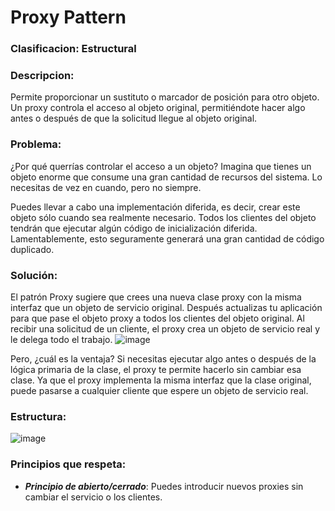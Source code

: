 # Proxy Pattern

### Clasificacion: Estructural

### Descripcion:
Permite proporcionar un sustituto o marcador de posición para otro objeto. Un proxy controla el acceso al objeto original, permitiéndote hacer algo antes o después de que la solicitud llegue al objeto original.

### Problema:
¿Por qué querrías controlar el acceso a un objeto? Imagina que tienes un objeto enorme que consume una gran cantidad de recursos del sistema. Lo necesitas de vez en cuando, pero no siempre.

Puedes llevar a cabo una implementación diferida, es decir, crear este objeto sólo cuando sea realmente necesario. Todos los clientes del objeto tendrán que ejecutar algún código de inicialización diferida. Lamentablemente, esto seguramente generará una gran cantidad de código duplicado.

### Solución:
El patrón Proxy sugiere que crees una nueva clase proxy con la misma interfaz que un objeto de servicio original. Después actualizas tu aplicación para que pase el objeto proxy a todos los clientes del objeto original. Al recibir una solicitud de un cliente, el proxy crea un objeto de servicio real y le delega todo el trabajo.
![image](https://user-images.githubusercontent.com/86437352/223518126-48782548-e3ae-4022-9f04-ac7505ef798d.png)

Pero, ¿cuál es la ventaja? Si necesitas ejecutar algo antes o después de la lógica primaria de la clase, el proxy te permite hacerlo sin cambiar esa clase. Ya que el proxy implementa la misma interfaz que la clase original, puede pasarse a cualquier cliente que espere un objeto de servicio real.

### Estructura:
![image](https://user-images.githubusercontent.com/86437352/223518716-7f50a54b-c996-4ef2-aa10-3d25a5200bea.png)

### Principios que respeta:
- ***Principio de abierto/cerrado***: Puedes introducir nuevos proxies sin cambiar el servicio o los clientes.
